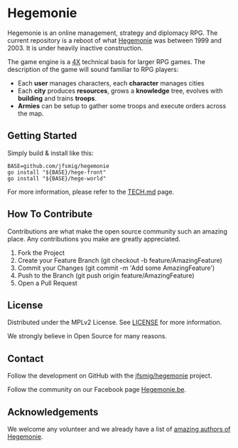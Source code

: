 # Hegemonie

Hegemonie is an online management, strategy and diplomacy RPG. The current
repository is a reboot of what [Hegemonie](http://www.hegemonie.be) was
between 1999 and 2003. It is under heavily inactive construction.

The game engine is a [4X](https://en.wikipedia.org/wiki/4X) technical basis
for larger RPG games. The description of the game will sound familiar to RPG
players:
* Each **user** manages characters, each **character** manages cities
* Each **city** produces **resources**, grows a **knowledge** tree, evolves with **building** and trains **troops**.
* **Armies** can be setup to gather some troops and execute orders across the map.


## Getting Started

Simply build & install like this: 

```
BASE=github.com/jfsmig/hegemonie
go install "${BASE}/hege-front"
go install "${BASE}/hege-world"
```

For more information, please refer to the [TECH.md](./TECH.md) page.


## How To Contribute

Contributions are what make the open source community such an amazing place.
Any contributions you make are greatly appreciated.

1. Fork the Project
2. Create your Feature Branch (git checkout -b feature/AmazingFeature)
3. Commit your Changes (git commit -m 'Add some AmazingFeature')
4. Push to the Branch (git push origin feature/AmazingFeature)
5. Open a Pull Request


## License

Distributed under the MPLv2 License. See [LICENSE](./LICENSE) for more information.

We strongly believe in Open Source for many reasons.
 

## Contact

Follow the development on GitHub with the [jfsmig/hegemonie](https://github.com/jfsmig/hegemonie) project.

Follow the community on our Facebook page [Hegemonie.be](https://www.facebook.com/hegemonie.be).


## Acknowledgements

We welcome any volunteer and we already have a list of [amazing authors of Hegemonie](./AUTHORS.md).
